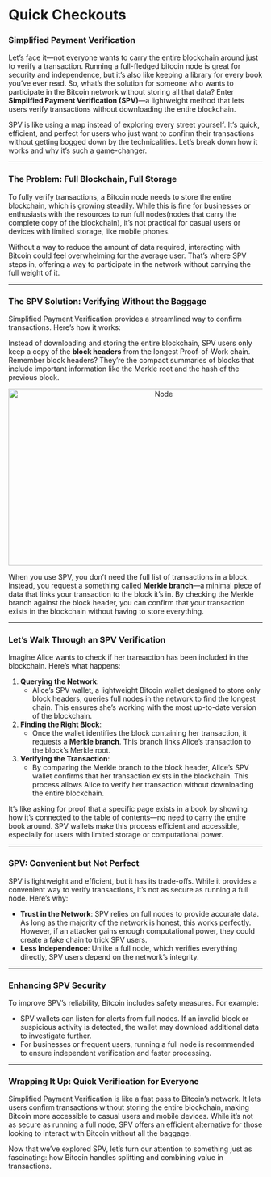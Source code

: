 # Quick Checkouts

### Simplified Payment Verification

Let’s face it—not everyone wants to carry the entire blockchain around just to verify a transaction. Running a full-fledged bitcoin node is great for security and independence, but it’s also like keeping a library for every book you’ve ever read. So, what’s the solution for someone who wants to participate in the Bitcoin network without storing all that data? Enter **Simplified Payment Verification (SPV)**—a lightweight method that lets users verify transactions without downloading the entire blockchain.

SPV is like using a map instead of exploring every street yourself. It’s quick, efficient, and perfect for users who just want to confirm their transactions without getting bogged down by the technicalities. Let’s break down how it works and why it’s such a game-changer.

---

### The Problem: Full Blockchain, Full Storage

To fully verify transactions, a Bitcoin node needs to store the entire blockchain, which is growing steadily. While this is fine for businesses or enthusiasts with the resources to run full nodes(nodes that carry the complete copy of the blockchain), it’s not practical for casual users or devices with limited storage, like mobile phones.

Without a way to reduce the amount of data required, interacting with Bitcoin could feel overwhelming for the average user. That’s where SPV steps in, offering a way to participate in the network without carrying the full weight of it.

---

### The SPV Solution: Verifying Without the Baggage

Simplified Payment Verification provides a streamlined way to confirm transactions. Here’s how it works:

Instead of downloading and storing the entire blockchain, SPV users only keep a copy of the **block headers** from the longest Proof-of-Work chain. Remember block headers? They’re the compact summaries of blocks that include important information like the Merkle root and the hash of the previous block.

<p align="center">
        <img src="https://raw.githubusercontent.com/The-Web3-Compass/web3-compass-data-repository/refs/heads/main/basecamp/bitcoin-fundementals/images/spv/headers.gif" alt="Node" width="600" height="350" />
    </p>

When you use SPV, you don’t need the full list of transactions in a block. Instead, you request a something called **Merkle branch**—a minimal piece of data that links your transaction to the block it’s in. By checking the Merkle branch against the block header, you can confirm that your transaction exists in the blockchain without having to store everything.

---

### Let’s Walk Through an SPV Verification

Imagine Alice wants to check if her transaction has been included in the blockchain. Here’s what happens:

1. **Querying the Network**:
    - Alice’s SPV wallet, a lightweight Bitcoin wallet designed to store only block headers, queries full nodes in the network to find the longest chain. This ensures she’s working with the most up-to-date version of the blockchain.
2. **Finding the Right Block**:
    - Once the wallet identifies the block containing her transaction, it requests a **Merkle branch**. This branch links Alice’s transaction to the block’s Merkle root.
3. **Verifying the Transaction**:
    - By comparing the Merkle branch to the block header, Alice’s SPV wallet confirms that her transaction exists in the blockchain. This process allows Alice to verify her transaction without downloading the entire blockchain.

It’s like asking for proof that a specific page exists in a book by showing how it’s connected to the table of contents—no need to carry the entire book around. SPV wallets make this process efficient and accessible, especially for users with limited storage or computational power.

---

### SPV: Convenient but Not Perfect

SPV is lightweight and efficient, but it has its trade-offs. While it provides a convenient way to verify transactions, it’s not as secure as running a full node. Here’s why:

- **Trust in the Network**: SPV relies on full nodes to provide accurate data. As long as the majority of the network is honest, this works perfectly. However, if an attacker gains enough computational power, they could create a fake chain to trick SPV users.
- **Less Independence**: Unlike a full node, which verifies everything directly, SPV users depend on the network’s integrity.

---

### Enhancing SPV Security

To improve SPV’s reliability, Bitcoin includes safety measures. For example:

- SPV wallets can listen for alerts from full nodes. If an invalid block or suspicious activity is detected, the wallet may download additional data to investigate further.
- For businesses or frequent users, running a full node is recommended to ensure independent verification and faster processing.

---

### Wrapping It Up: Quick Verification for Everyone

Simplified Payment Verification is like a fast pass to Bitcoin’s network. It lets users confirm transactions without storing the entire blockchain, making Bitcoin more accessible to casual users and mobile devices. While it’s not as secure as running a full node, SPV offers an efficient alternative for those looking to interact with Bitcoin without all the baggage.

Now that we’ve explored SPV, let’s turn our attention to something just as fascinating: how Bitcoin handles splitting and combining value in transactions.